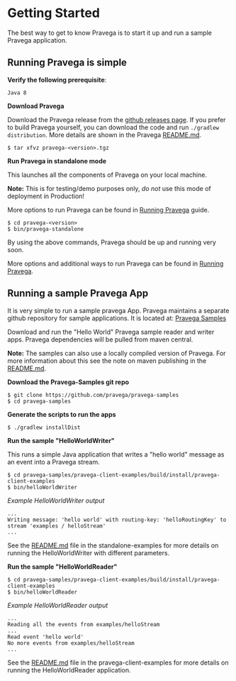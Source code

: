 <!--
Copyright (c) 2017 Dell Inc., or its subsidiaries. All Rights Reserved.

Licensed under the Apache License, Version 2.0 (the "License");
you may not use this file except in compliance with the License.
You may obtain a copy of the License at

    http://www.apache.org/licenses/LICENSE-2.0
-->
# Getting Started


The best way to get to know Pravega is to start it up and run a sample Pravega
application.

## Running Pravega is simple


**Verify the following prerequisite**:

```
Java 8
```

**Download Pravega**

Download the Pravega release from the [github releases page](https://github.com/pravega/pravega/releases).
If you prefer to build Pravega yourself, you can download the code and run `./gradlew distribution`. More 
details are shown in the Pravega [README.md](https://github.com/pravega/pravega/blob/master/README.md).

```
$ tar xfvz pravega-<version>.tgz
```

**Run Pravega in standalone mode**

This launches all the components of Pravega on your local machine.

**Note:** This is for testing/demo purposes only, *do not* use this mode of deployment 
in Production! 

More options to run Pravega can be found in [Running Pravega](deployment/deployment.md) guide.
           

```
$ cd pravega-<version>
$ bin/pravega-standalone
```

By using the above commands, Pravega should be up and running very soon.

More options and additional ways to run Pravega can be found in [Running Pravega](deployment/deployment.md).

## Running a sample Pravega App

It is very simple to run a sample pravega App. Pravega maintains a separate github repository for sample applications.  It is located at:
[Pravega Samples](https://github.com/pravega/pravega-samples)

Download and run the "Hello World" Pravega sample reader and writer apps. Pravega
dependencies will be pulled from maven central.

**Note:** The samples can also use a locally compiled version of Pravega. For more information
about this see the note on maven publishing in the [README.md](../../../README.md).

**Download the Pravega-Samples git repo**

```
$ git clone https://github.com/pravega/pravega-samples
$ cd pravega-samples
```

**Generate the scripts to run the apps**

```
$ ./gradlew installDist
```

**Run the sample "HelloWorldWriter"**

This runs a simple Java application that writes a "hello world" message
        as an event into a Pravega stream.
```
$ cd pravega-samples/pravega-client-examples/build/install/pravega-client-examples
$ bin/helloWorldWriter
```
_Example HelloWorldWriter output_
```
...
Writing message: 'hello world' with routing-key: 'helloRoutingKey' to stream 'examples / helloStream'
...
```
See the [README.md](https://github.com/pravega/pravega-samples/blob/v0.3.2/pravega-client-examples/README.md) file in the standalone-examples for more details
    on running the HelloWorldWriter with different parameters.

**Run the sample "HelloWorldReader"**

```
$ cd pravega-samples/pravega-client-examples/build/install/pravega-client-examples
$ bin/helloWorldReader
```

_Example HelloWorldReader output_
```
...
Reading all the events from examples/helloStream
...
Read event 'hello world'
No more events from examples/helloStream
...
```

See the [README.md](https://github.com/pravega/pravega-samples/blob/v0.3.2/pravega-client-examples/README.md) file in the pravega-client-examples for more details on running the
    HelloWorldReader application.

